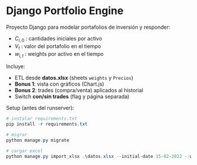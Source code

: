 # Django Portfolio Engine

Proyecto Django para modelar portafolios de inversión y responder:
- $C_{i,0}$ : cantidades iniciales por activo
- $V_t$ : valor del portafolio en el tiempo
- $w_{i,t}$ : weights por activo en el tiempo

Incluye:
- ETL desde **datos.xlsx** (sheets `weights` y `Precios`)
- **Bonus 1**: vista con gráficos (Chart.js)
- **Bonus 2**: trades (compra/venta) aplicados al historial
- Switch **con/sin trades** (flag y página separada)

Setup (antes del runserver):
```powershell
# instalar requirements.txt
pip install -r requirements.txt

# migrar
python manage.py migrate

# cargar excel
python manage.py import_xlsx .\datos.xlsx --initial-date 15-02-2022 --weights-sheet weights --prices-sheet Precios



